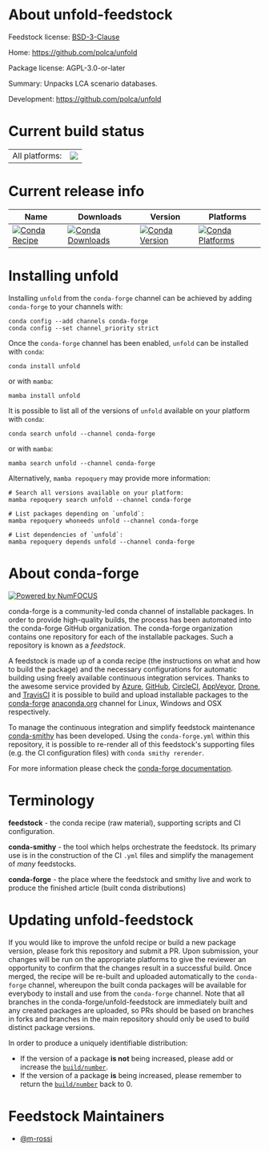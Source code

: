 About unfold-feedstock
======================

Feedstock license: [BSD-3-Clause](https://github.com/conda-forge/unfold-feedstock/blob/main/LICENSE.txt)

Home: https://github.com/polca/unfold

Package license: AGPL-3.0-or-later

Summary: Unpacks LCA scenario databases.

Development: https://github.com/polca/unfold

Current build status
====================


<table><tr><td>All platforms:</td>
    <td>
      <a href="https://dev.azure.com/conda-forge/feedstock-builds/_build/latest?definitionId=21911&branchName=main">
        <img src="https://dev.azure.com/conda-forge/feedstock-builds/_apis/build/status/unfold-feedstock?branchName=main">
      </a>
    </td>
  </tr>
</table>

Current release info
====================

| Name | Downloads | Version | Platforms |
| --- | --- | --- | --- |
| [![Conda Recipe](https://img.shields.io/badge/recipe-unfold-green.svg)](https://anaconda.org/conda-forge/unfold) | [![Conda Downloads](https://img.shields.io/conda/dn/conda-forge/unfold.svg)](https://anaconda.org/conda-forge/unfold) | [![Conda Version](https://img.shields.io/conda/vn/conda-forge/unfold.svg)](https://anaconda.org/conda-forge/unfold) | [![Conda Platforms](https://img.shields.io/conda/pn/conda-forge/unfold.svg)](https://anaconda.org/conda-forge/unfold) |

Installing unfold
=================

Installing `unfold` from the `conda-forge` channel can be achieved by adding `conda-forge` to your channels with:

```
conda config --add channels conda-forge
conda config --set channel_priority strict
```

Once the `conda-forge` channel has been enabled, `unfold` can be installed with `conda`:

```
conda install unfold
```

or with `mamba`:

```
mamba install unfold
```

It is possible to list all of the versions of `unfold` available on your platform with `conda`:

```
conda search unfold --channel conda-forge
```

or with `mamba`:

```
mamba search unfold --channel conda-forge
```

Alternatively, `mamba repoquery` may provide more information:

```
# Search all versions available on your platform:
mamba repoquery search unfold --channel conda-forge

# List packages depending on `unfold`:
mamba repoquery whoneeds unfold --channel conda-forge

# List dependencies of `unfold`:
mamba repoquery depends unfold --channel conda-forge
```


About conda-forge
=================

[![Powered by
NumFOCUS](https://img.shields.io/badge/powered%20by-NumFOCUS-orange.svg?style=flat&colorA=E1523D&colorB=007D8A)](https://numfocus.org)

conda-forge is a community-led conda channel of installable packages.
In order to provide high-quality builds, the process has been automated into the
conda-forge GitHub organization. The conda-forge organization contains one repository
for each of the installable packages. Such a repository is known as a *feedstock*.

A feedstock is made up of a conda recipe (the instructions on what and how to build
the package) and the necessary configurations for automatic building using freely
available continuous integration services. Thanks to the awesome service provided by
[Azure](https://azure.microsoft.com/en-us/services/devops/), [GitHub](https://github.com/),
[CircleCI](https://circleci.com/), [AppVeyor](https://www.appveyor.com/),
[Drone](https://cloud.drone.io/welcome), and [TravisCI](https://travis-ci.com/)
it is possible to build and upload installable packages to the
[conda-forge](https://anaconda.org/conda-forge) [anaconda.org](https://anaconda.org/)
channel for Linux, Windows and OSX respectively.

To manage the continuous integration and simplify feedstock maintenance
[conda-smithy](https://github.com/conda-forge/conda-smithy) has been developed.
Using the ``conda-forge.yml`` within this repository, it is possible to re-render all of
this feedstock's supporting files (e.g. the CI configuration files) with ``conda smithy rerender``.

For more information please check the [conda-forge documentation](https://conda-forge.org/docs/).

Terminology
===========

**feedstock** - the conda recipe (raw material), supporting scripts and CI configuration.

**conda-smithy** - the tool which helps orchestrate the feedstock.
                   Its primary use is in the construction of the CI ``.yml`` files
                   and simplify the management of *many* feedstocks.

**conda-forge** - the place where the feedstock and smithy live and work to
                  produce the finished article (built conda distributions)


Updating unfold-feedstock
=========================

If you would like to improve the unfold recipe or build a new
package version, please fork this repository and submit a PR. Upon submission,
your changes will be run on the appropriate platforms to give the reviewer an
opportunity to confirm that the changes result in a successful build. Once
merged, the recipe will be re-built and uploaded automatically to the
`conda-forge` channel, whereupon the built conda packages will be available for
everybody to install and use from the `conda-forge` channel.
Note that all branches in the conda-forge/unfold-feedstock are
immediately built and any created packages are uploaded, so PRs should be based
on branches in forks and branches in the main repository should only be used to
build distinct package versions.

In order to produce a uniquely identifiable distribution:
 * If the version of a package **is not** being increased, please add or increase
   the [``build/number``](https://docs.conda.io/projects/conda-build/en/latest/resources/define-metadata.html#build-number-and-string).
 * If the version of a package **is** being increased, please remember to return
   the [``build/number``](https://docs.conda.io/projects/conda-build/en/latest/resources/define-metadata.html#build-number-and-string)
   back to 0.

Feedstock Maintainers
=====================

* [@m-rossi](https://github.com/m-rossi/)

